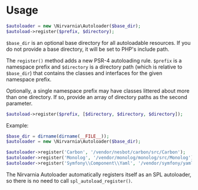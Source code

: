 
# Usage

```php
$autoloader = new \Nirvarnia\Autoloader($base_dir);
$autoload->register($prefix, $directory);
```

``$base_dir`` is an optional base directory for all autoloadable resources. If you do not provide a base directory, it will be set to PHP's include path.

The ``register()`` method adds a new PSR-4 autoloading rule. ``$prefix`` is a namespace prefix and ``$directory`` is a directory path (which is relative to ``$base_dir``) that contains the classes and interfaces for the given namespace prefix.

Optionally, a single namespace prefix may have classes littered about more than one directory. If so, provide an array of directory paths as the second parameter.

```php
$autoload->register($prefix, [$directory, $directory, $directory]);
```

Example:

```php
$base_dir = dirname(dirname(__FILE__));
$autoloader = new \Nirvarnia\Autoloader($base_dir);

$autoloader->register('Carbon', '/vendor/nesbot/carbon/src/Carbon');
$autoloader->register('Monolog', '/vendor/monolog/monolog/src/Monolog');
$autoloader->register('Symfony\\Component\\Yaml', '/vendor/symfony/yaml');
```

The Nirvarnia Autoloader automatically registers itself as an SPL autoloader, so there is no need to call ``spl_autoload_register()``.
